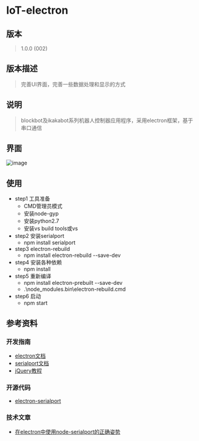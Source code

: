 ﻿# IoT-electron
## 版本
>1.0.0 (002)
## 版本描述
>完善UI界面，完善一些数据处理和显示的方式

## 说明
>blockbot及ikakabot系列机器人控制器应用程序，采用electron框架，基于串口通信

## 界面
![image](https://github.com/LinWeiGitHub/IoT-electron/blob/master/ui.png)

## 使用
- step1 工具准备
    - CMD管理员模式
    - 安装node-gyp
    - 安装python2.7
    - 安装vs build tools或vs
- step2 安装serialport
    - npm install serialport
- step3 electron-rebuild
    - npm install electron-rebuild --save-dev
- step4 安装各种依赖
    - npm install
- step5 重新编译
    - npm install electron-prebuilt --save-dev
    - .\node_modules\.bin\electron-rebuild.cmd
- step6 启动
    - npm start

## 参考资料

### 开发指南
- [electron文档](https://electronjs.org/docs)
- [serialport文档](https://serialport.io/docs/guide-usage)
- [jQuery教程](https://www.runoob.com/jquery/jquery-tutorial.html)

### 开源代码
- [electron-serialport](https://github.com/PowerDos/electron-serialport)

### 技术文章
- [在electron中使用node-serialport的正确姿势](https://github.com/FakeFullStack/QA/issues/2)
